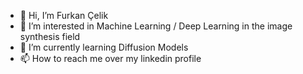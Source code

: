 - 👋 Hi, I’m Furkan Çelik
- 👀 I’m interested in Machine Learning / Deep Learning in the image synthesis field
- 🌱 I’m currently learning Diffusion Models
- 📫 How to reach me over my linkedin profile

<!---
furkan-celik/furkan-celik is a ✨ special ✨ repository because its `README.md` (this file) appears on your GitHub profile.
You can click the Preview link to take a look at your changes.
--->
